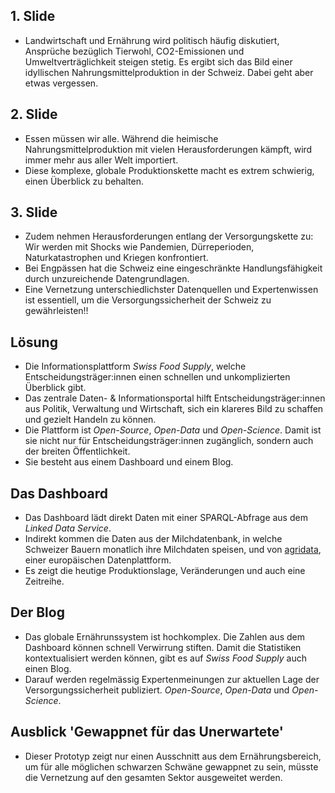 ## 1. Slide

- Landwirtschaft und Ernährung wird politisch häufig diskutiert, Ansprüche bezüglich Tierwohl, CO2-Emissionen und Umweltverträglichkeit steigen stetig. Es ergibt sich das Bild einer idyllischen Nahrungsmittelproduktion in der Schweiz. Dabei geht aber etwas vergessen.

## 2. Slide

- Essen müssen wir alle. Während die heimische Nahrungsmittelproduktion mit vielen Herausforderungen kämpft, wird immer mehr aus aller Welt importiert.
- Diese komplexe, globale Produktionskette macht es extrem schwierig, einen Überblick zu behalten.

## 3. Slide

- Zudem nehmen Herausforderungen entlang der Versorgungskette zu: Wir werden mit Shocks wie Pandemien, Dürreperioden, Naturkatastrophen und Kriegen konfrontiert.
- Bei Engpässen hat die Schweiz eine eingeschränkte Handlungsfähigkeit durch unzureichende Datengrundlagen.
- Eine Vernetzung unterschiedlichster Datenquellen und Expertenwissen ist essentiell, um die Versorgungssicherheit der Schweiz zu gewährleisten!!

## Lösung

- Die Informationsplattform *Swiss Food Supply*, welche Entscheidungsträger:innen einen schnellen und unkomplizierten Überblick gibt.
- Das zentrale Daten- & Informationsportal hilft Entscheidungsträger:innen aus Politik, Verwaltung und Wirtschaft, sich ein klareres Bild zu schaffen und gezielt Handeln zu können.
- Die Plattform ist *Open-Source*, *Open-Data* und *Open-Science*. Damit ist sie nicht nur für Entscheidungsträger:innen zugänglich, sondern auch der breiten Öffentlichkeit.
- Sie besteht aus einem Dashboard und einem Blog.

## Das Dashboard

- Das Dashboard lädt direkt Daten mit einer SPARQL-Abfrage aus dem *Linked Data Service*.
- Indirekt kommen die Daten aus der Milchdatenbank, in welche Schweizer Bauern monatlich ihre Milchdaten speisen, und von [agridata](https://agridata.ec.europa.eu/), einer europäischen Datenplattform.
- Es zeigt die heutige Produktionslage, Veränderungen und auch eine Zeitreihe.

## Der Blog

- Das globale Ernährunssystem ist hochkomplex. Die Zahlen aus dem Dashboard können schnell Verwirrung stiften. Damit die Statistiken kontextualisiert werden können, gibt es auf *Swiss Food Supply* auch einen Blog.
- Darauf werden regelmässig Expertenmeinungen zur aktuellen Lage der Versorgungssicherheit publiziert. *Open-Source*, *Open-Data* und *Open-Science*.

## Ausblick 'Gewappnet für das Unerwartete'
- Dieser Prototyp zeigt nur einen Ausschnitt aus dem Ernährungsbereich, um für alle möglichen schwarzen Schwäne gewappnet zu sein, müsste die Vernetzung auf den gesamten Sektor ausgeweitet werden.
